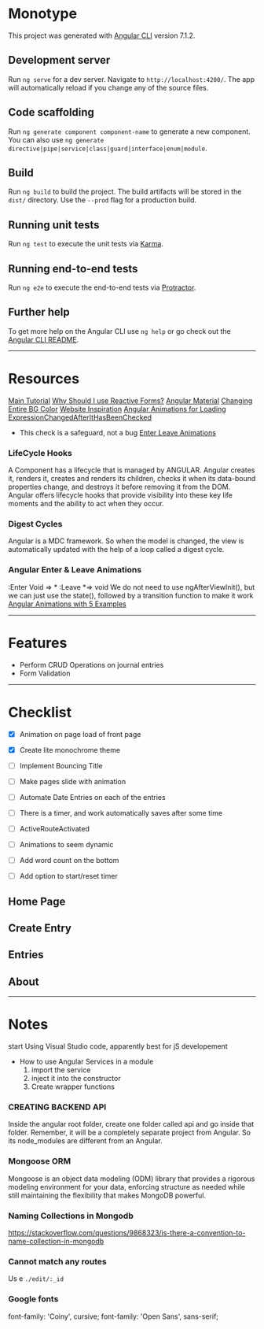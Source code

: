 # Monotype

This project was generated with [Angular CLI](https://github.com/angular/angular-cli) version 7.1.2.

## Development server

Run `ng serve` for a dev server. Navigate to `http://localhost:4200/`. The app will automatically reload if you change any of the source files.

## Code scaffolding

Run `ng generate component component-name` to generate a new component. You can also use `ng generate directive|pipe|service|class|guard|interface|enum|module`.

## Build

Run `ng build` to build the project. The build artifacts will be stored in the `dist/` directory. Use the `--prod` flag for a production build.

## Running unit tests

Run `ng test` to execute the unit tests via [Karma](https://karma-runner.github.io).

## Running end-to-end tests

Run `ng e2e` to execute the end-to-end tests via [Protractor](http://www.protractortest.org/).

## Further help

To get more help on the Angular CLI use `ng help` or go check out the [Angular CLI README](https://github.com/angular/angular-cli/blob/master/README.md).




---------------------------------------------------------------------------------------------------
# Resources
[Main Tutorial](https://appdividend.com/2018/11/04/angular-7-crud-example-mean-stack-tutorial/)
[Why Should I use Reactive Forms?](https://stackoverflow.com/questions/45255218/angular2-4-what-for-should-i-use-reactive-forms-when-there-is-built-in-formsmod)
[Angular Material](https://www.tutorialspoint.com/angular_material/angular_material_overview.htm)
[Changing Entire BG Color](https://stackoverflow.com/questions/46670795/how-to-change-whole-page-background-color-in-angular)
[Website Inspiration](https://relativityoftime.net/)
[Angular Animations for Loading](https://medium.com/@tomastrajan/how-to-style-angular-application-loading-with-angular-cli-like-a-boss-cdd4f5358554)
[ExpressionChangedAfterItHasBeenChecked](https://blog.angularindepth.com/everything-you-need-to-know-about-the-expressionchangedafterithasbeencheckederror-error-e3fd9ce7dbb4)
* This check is a safeguard, not a bug
[Enter Leave Animations](https://medium.freecodecamp.org/how-to-use-animation-with-angular-6-675b19bc3496)

### LifeCycle Hooks

A Component has a lifecycle that is managed by ANGULAR. Angular creates it, renders it, creates and renders its children, checks it when its data-bound properties change, and destroys it before removing it from the DOM. Angular offers lifecycle hooks that provide visibility into these key life moments and the ability to act when they occur.

### Digest Cycles 
Angular is a MDC framework. So when the model is changed, the view is automatically updated with the help of a loop called a digest cycle.

### Angular Enter & Leave Animations
:Enter Void => *
:Leave *=> void
We do not need to use ngAfterViewInit(), but we can just use the state(), followed by a transition function to make it work
[Angular Animations with 5 Examples](https://www.youtube.com/watch?v=mVqQDEtRBwA&t=95s)



---------------------------------------------------------------------------------------------------
# Features 
* Perform CRUD Operations on journal entries
* Form Validation 

---------------------------------------------------------------------------------------------------
# Checklist 

- [x] Animation on page load of front page
- [x] Create lite monochrome theme
- [ ] Implement Bouncing Title 
- [ ] Make pages slide with animation
- [ ] Automate Date Entries on each of the entries 
- [ ] There is a timer, and work automatically saves after some time
- [ ] ActiveRouteActivated
- [ ] Animations to seem dynamic 
- [ ] Add word count on the bottom
- [ ] Add option to start/reset timer


## Home Page

## Create Entry


## Entries 

## About


---------------------------------------------------------------------------------------------------
# Notes 
start Using Visual Studio code, apparently best for jS developement



* How to use Angular Services in a module 
    1. import the service 
    2. inject it into the constructor 
    3. Create wrapper functions

### CREATING BACKEND API
Inside the angular root folder, create one folder called api and go inside that folder. Remember, it will be a completely separate project from Angular. So its node_modules are different from an Angular.

### Mongoose ORM
Mongoose is an object data modeling (ODM) library that provides a rigorous modeling environment for your data, enforcing structure as needed while still maintaining the flexibility that makes MongoDB powerful. 


### Naming Collections in Mongodb
https://stackoverflow.com/questions/9868323/is-there-a-convention-to-name-collection-in-mongodb


### Cannot match any routes 
Us e
`./edit/:_id`

### Google fonts 
font-family: 'Coiny', cursive;
font-family: 'Open Sans', sans-serif;




